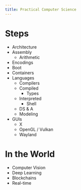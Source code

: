 ```yaml
---
title: Practical Computer Science
---
```


# Steps

- Architecture
- Assembly
  - Arithmetic
- Encodings
- Boot
- Containers
- Languages
  - Compilers
  - Compiled
    - Types
  - Interpreted
    - Shell
  - DS & A
  - Modeling
- GUIs
  - X
  - OpenGL / Vulkan
  - Wayland

# In the World

- Computer Vision
- Deep Learning
- Blockchains
- Real-time
